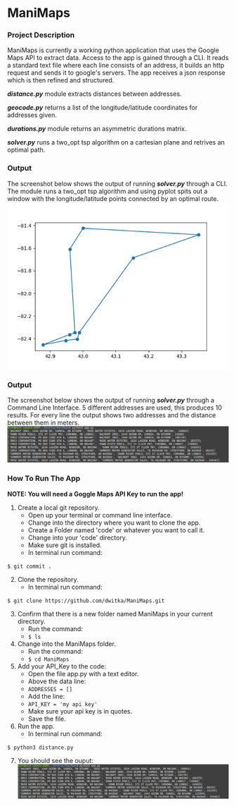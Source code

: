 # ManiMaps

### Project Description
ManiMaps is currently a working python application that uses the Google Maps API to extract data. Access to the app is gained 
through a CLI. It reads a standard text file where each line consists of an address, it builds an http request and sends it to 
google's servers. The app receives a json response which is then refined and structured.

***distance.py*** module extracts distances between addresses.

***geocode.py*** returns a list of the longitude/latitude coordinates for addresses given.

***durations.py*** module returns an asymmetric durations matrix.

***solver.py*** runs a two_opt tsp algorithm on a cartesian plane and retrives an optimal path.

### Output
The screenshot below shows the output of running ***solver.py*** through a CLI.
The module runs a two_opt tsp algorithm and using pyplot spits out a window with
the longitude/latitude points connected by an optimal route.
![Screenshot of the output using a CLI](figure_1.png)

### Output
The screenshot below shows the output of running ***solver.py*** through a Command Line Interface.
5 different addresses are used, this produces 10 results. For every line the output shows two addresses 
and the distance between them in meters.
![Screenshot of the output using a CLI](output.png)

### How To Run The App
**NOTE: You will need a Goggle Maps API Key to run the app!**
1. Create a local git repository.
    - Open up your terminal or command line interface.
    - Change into the directory where you want to clone the app.
    - Create a Folder named 'code' or whatever you want to call it.
    - Change into your 'code' directory.
    - Make sure git is installed.
    - In terminal run command:
```
$ git commit .
```
2. Clone the repository.
    - In terminal run command:
```
$ git clone https://github.com/dwitka/ManiMaps.git
```
3. Confirm that there is a new folder named ManiMaps in your current directory.
    - Run the command:
    - ```$ ls```
4. Change into the ManiMaps folder.
    - Run the command:
    - ```$ cd ManiMaps```
5. Add your API_Key to the code:
   - Open the file app.py with a text editor.
   - Above the data line:
   - ```ADDRESSES = []```
   - Add the line:
   - ```API_KEY = 'my api key'```
   - Make sure your api key is in quotes.
   - Save the file.
6. Run the app.
    - In terminal run command:
```
$ python3 distance.py
```
7. You should see the ouput:
![Screenshot of the output using a CLI](output.png)
